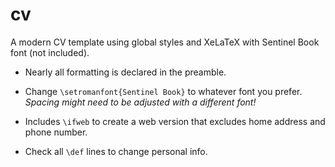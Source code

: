 # cv

A modern CV template using global styles and XeLaTeX with Sentinel Book font (not included). 

* Nearly all formatting is declared in the preamble.

* Change ```\setromanfont{Sentinel Book}``` to whatever font you prefer. *Spacing might need to be adjusted with a different font!*

* Includes ```\ifweb``` to create a web version that excludes home address and phone number.

* Check all ```\def``` lines to change personal info.